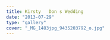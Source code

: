 ```yaml
---
title: Kirsty   Don s Wedding
date: "2013-07-29"
type: "gallery"
cover: "_MG_1483jpg_9435203792_o.jpg"
---
```

